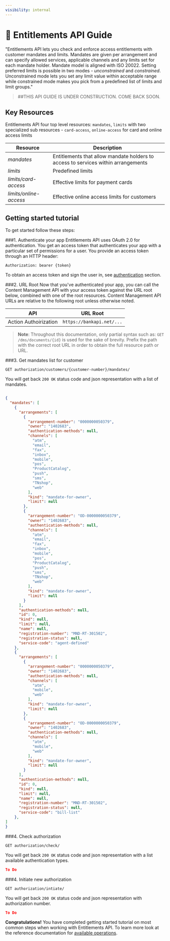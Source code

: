 ```yaml
---
visibility: internal
---
```


<span class="icon"></span> Entitlements API Guide
======================

"Entitlements API lets you check and enforce access entitlements with customer mandates and limits. Mandates are given per arrangement and can specify allowed services, applicable channels and any limits set for each mandate holder. Mandate model is aligned with ISO 20022. Setting preferred limits is possible in two modes - *unconstrained* and *constrained*. Unconstrained mode lets you set any limit value within acceptable range while constrained mode makes you pick from a predefined list of limits and limit groups."

> ##THIS API GUIDE IS UNDER CONSTRUCTION. COME BACK SOON.

Key Resources
-------------

Entitlements API four top level resources: `mandates`, `limits` with two specialized sub resources - `card-access`, `online-access` for card and online access limits

Resource | Description
----------- |-----------
*mandates* | Entitlements that allow mandate holders to access to services within arrangements
*limits* | Predefined limits
*limits/card-access* | Effective limits for payment cards 
*limits/online-access* | Effective online access limits for customers

Getting started tutorial
---------------

To get started follow these steps:

###1. Authenticate your app
Entitlements API uses OAuth 2.0 for authentication. You get an access token that authenticates your app with a particular set of permissions for a user. You provide an access token through an HTTP header:
```
Authorization: bearer {token}
```
To obtain an access token and sign the user in, see [authentication]() section.

###2. URL Root
Now that you've authenticated your app, you can call the Content Management API with your access token against the URL root below, combined with one of the root resources.  Content Management API URLs are relative to the following root unless otherwise noted.

API | URL Root
--------|---------
Action Authoirization | `https://bankapi.net/...`

> **Note**: Throughout this documentation, only partial syntax such as:
`GET /dms/documents/{id}` is used for the sake of brevity.
Prefix the path with the correct root URL in order to obtain the full resource path or URL.

###3. Get mandates list for customer

```
GET authorization/customers/{customer-number}/mandates/

```
You will get back `200 OK` status code and json representation with a list of mandates.

```json

{
  "mandates": [
    {
      "arrangements": [
        {
          "arrangement-number": "0000000050379",
          "owner": "1402683",
          "authentication-methods": null,
          "channels": [
            "atm",
            "email",
            "fax",
            "inbox",
            "mobile",
            "pos",
            "ProductCatalog",
            "push",
            "sms",
            "TNshop",
            "web"
          ],
          "kind": "mandate-for-owner",
          "limit": null
        },
        {
          "arrangement-number": "OD-0000000050379",
          "owner": "1402683",
          "authentication-methods": null,
          "channels": [
            "atm",
            "email",
            "fax",
            "inbox",
            "mobile",
            "pos",
            "ProductCatalog",
            "push",
            "sms",
            "TNshop",
            "web"
          ],
          "kind": "mandate-for-owner",
          "limit": null
        }
      ],
      "authentication-methods": null,
      "id": 0,
      "kind": null,
      "limit": null,
      "name": null,
      "registration-number": "MND-RT-301502",
      "registration-status": null,
      "service-code": "agent-defined"
    },
    {
      "arrangements": [
        {
          "arrangement-number": "0000000050379",
          "owner": "1402683",
          "authentication-methods": null,
          "channels": [
            "atm",
            "mobile",
            "web"
          ],
          "kind": "mandate-for-owner",
          "limit": null
        },
        {
          "arrangement-number": "OD-0000000050379",
          "owner": "1402683",
          "authentication-methods": null,
          "channels": [
            "atm",
            "mobile",
            "web"
          ],
          "kind": "mandate-for-owner",
          "limit": null
        }
      ],
      "authentication-methods": null,
      "id": 0,
      "kind": null,
      "limit": null,
      "name": null,
      "registration-number": "MND-RT-301502",
      "registration-status": null,
      "service-code": "bill-list"
    },
]
}
```

###4. Check authorization

```
GET authorization/check/

```
You will get back `200 OK` status code and json representation with a list available authentication types.

```json
To Do
```

###4. Initiate new authorization

```
GET authorization/intiate/

```
You will get back `200 OK` status code and json representation with authorization number.

```json
To Do
```

**Congratulations!** You have completed getting started tutorial on most common steps when working with Entitlements API. To learn more look at the reference documentation for [available operations](swagger-ui).
